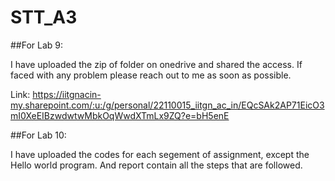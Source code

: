 # STT_A3

##For Lab 9:

I have uploaded the zip of folder on onedrive and shared the access.
If faced with any problem please reach out to me as soon as possible.

Link: https://iitgnacin-my.sharepoint.com/:u:/g/personal/22110015_iitgn_ac_in/EQcSAk2AP71EicO3mI0XeEIBzwdwtwMbkOqWwdXTmLx9ZQ?e=bH5enE

##For Lab 10:

I have uploaded the codes for each segement of assignment, except the Hello world program. And report contain all the steps that are followed.
